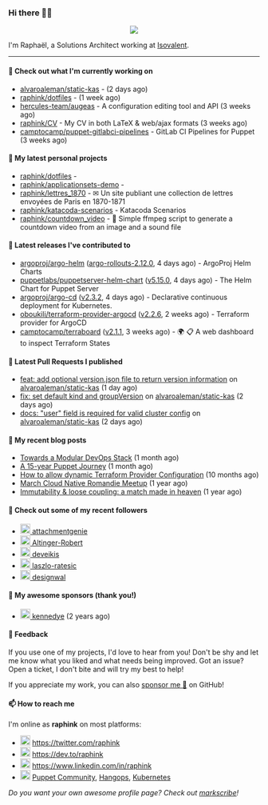 ### Hi there 👋🏼


<p align="center">
  <a href="https://github.com/ryo-ma/github-profile-trophy"><img src="https://github-profile-trophy.vercel.app/?username=raphink&theme=darkhub&margin-w=15&margin-h=15&no-frame=true&column=5"/></a>
</p>


I'm Raphaël, a Solutions Architect working at [Isovalent](https://github.com/isovalent).

<hr />


#### 👷 Check out what I'm currently working on

- [alvaroaleman/static-kas](https://github.com/alvaroaleman/static-kas) -  (2 days ago)
- [raphink/dotfiles](https://github.com/raphink/dotfiles) -  (1 week ago)
- [hercules-team/augeas](https://github.com/hercules-team/augeas) - A configuration editing tool and API (3 weeks ago)
- [raphink/CV](https://github.com/raphink/CV) - My CV in both LaTeX &amp; web/ajax formats (3 weeks ago)
- [camptocamp/puppet-gitlabci-pipelines](https://github.com/camptocamp/puppet-gitlabci-pipelines) - GitLab CI Pipelines for Puppet (3 weeks ago)

#### 🌱 My latest personal projects

- [raphink/dotfiles](https://github.com/raphink/dotfiles) - 
- [raphink/applicationsets-demo](https://github.com/raphink/applicationsets-demo) - 
- [raphink/lettres_1870](https://github.com/raphink/lettres_1870) - ✉ Un site publiant une collection de lettres envoyées de Paris en 1870-1871
- [raphink/katacoda-scenarios](https://github.com/raphink/katacoda-scenarios) - Katacoda Scenarios
- [raphink/countdown_video](https://github.com/raphink/countdown_video) - 🎥 Simple ffmpeg script to generate a countdown video from an image and a sound file

#### 🔭 Latest releases I've contributed to

- [argoproj/argo-helm](https://github.com/argoproj/argo-helm) ([argo-rollouts-2.12.0](https://github.com/argoproj/argo-helm/releases/tag/argo-rollouts-2.12.0), 4 days ago) - ArgoProj Helm Charts
- [puppetlabs/puppetserver-helm-chart](https://github.com/puppetlabs/puppetserver-helm-chart) ([v5.15.0](https://github.com/puppetlabs/puppetserver-helm-chart/releases/tag/v5.15.0), 4 days ago) -  The Helm Chart for Puppet Server
- [argoproj/argo-cd](https://github.com/argoproj/argo-cd) ([v2.3.2](https://github.com/argoproj/argo-cd/releases/tag/v2.3.2), 4 days ago) - Declarative continuous deployment for Kubernetes.
- [oboukili/terraform-provider-argocd](https://github.com/oboukili/terraform-provider-argocd) ([v2.2.6](https://github.com/oboukili/terraform-provider-argocd/releases/tag/v2.2.6), 2 weeks ago) - Terraform provider for ArgoCD 
- [camptocamp/terraboard](https://github.com/camptocamp/terraboard) ([v2.1.1](https://github.com/camptocamp/terraboard/releases/tag/v2.1.1), 3 weeks ago) - :earth_africa: :clipboard:  A web dashboard to inspect Terraform States 

#### 🔨 Latest Pull Requests I published

- [feat: add optional version.json file to return version information](https://github.com/alvaroaleman/static-kas/pull/19) on [alvaroaleman/static-kas](https://github.com/alvaroaleman/static-kas) (1 day ago)
- [fix: set default kind and groupVersion](https://github.com/alvaroaleman/static-kas/pull/18) on [alvaroaleman/static-kas](https://github.com/alvaroaleman/static-kas) (2 days ago)
- [docs: &#34;user&#34; field is required for valid cluster config](https://github.com/alvaroaleman/static-kas/pull/17) on [alvaroaleman/static-kas](https://github.com/alvaroaleman/static-kas) (2 days ago)

#### 📜 My recent blog posts

- [Towards a Modular DevOps Stack](https://dev.to/camptocamp-ops/towards-a-modular-devops-stack-257c) (1 month ago)
- [A 15-year Puppet Journey](https://dev.to/raphink/a-15-year-puppet-journey-4o39) (1 month ago)
- [How to allow dynamic Terraform Provider Configuration](https://dev.to/camptocamp-ops/how-to-allow-dynamic-terraform-provider-configuration-20ik) (10 months ago)
- [March Cloud Native Romandie Meetup](https://dev.to/camptocamp-ops/march-cloud-native-romandie-meetup-o2f) (1 year ago)
- [Immutability &amp; loose coupling: a match made in heaven](https://dev.to/camptocamp-ops/immutability-loose-coupling-a-match-made-in-heaven-37kl) (1 year ago)

#### 👥 Check out some of my recent followers

- [<img src="https://avatars.githubusercontent.com/u/163633?v=4" height="20"/> attachmentgenie](https://github.com/attachmentgenie)
- [<img src="https://avatars.githubusercontent.com/u/98240928?v=4" height="20"/> Altinger-Robert](https://github.com/Altinger-Robert)
- [<img src="https://avatars.githubusercontent.com/u/89140750?v=4" height="20"/> deveikis](https://github.com/deveikis)
- [<img src="https://avatars.githubusercontent.com/u/88006245?u=fc974d18d3c51d19ad5a0e9731e30591d725142e&amp;v=4" height="20"/> laszlo-ratesic](https://github.com/laszlo-ratesic)
- [<img src="https://avatars.githubusercontent.com/u/99064752?u=efec72ae875c3bf0a0c080b30a900c8171813458&amp;v=4" height="20"/> designwal](https://github.com/designwal)


#### 💚 My awesome sponsors (thank you!)

- [<img src="https://avatars.githubusercontent.com/u/1110127?v=4" height="20"/> kennedye](https://github.com/kennedye) (2 years ago)


#### 💬 Feedback

If you use one of my projects, I'd love to hear from you!
Don't be shy and let me know what you liked and what needs being improved.
Got an issue? Open a ticket, I don't bite and will try my best to help!

If you appreciate my work, you can also [sponsor me 💚](https://github.com/sponsors/raphink) on GitHub!


#### 📫 How to reach me

I'm online as **raphink** on most platforms:

- <img src="https://raw.githubusercontent.com/FortAwesome/Font-Awesome/master/svgs/brands/twitter.svg" width="20" alt="Twitter" /> https://twitter.com/raphink
- <img src="https://raw.githubusercontent.com/FortAwesome/Font-Awesome/master/svgs/brands/dev.svg" width="20" alt="Blog" /> https://dev.to/raphink
- <img src="https://raw.githubusercontent.com/FortAwesome/Font-Awesome/master/svgs/brands/linkedin.svg" width="20" alt="LinkedIn" /> https://www.linkedin.com/in/raphink
- <img src="https://raw.githubusercontent.com/FortAwesome/Font-Awesome/master/svgs/brands/slack.svg" width="20" alt="Slack" /> [Puppet Community](https://slack.puppet.com/), [Hangops](https://signup.hangops.com/), [Kubernetes](https://slack.k8s.io/)

*Do you want your own awesome profile page? Check out [markscribe](https://github.com/muesli/markscribe)!*
